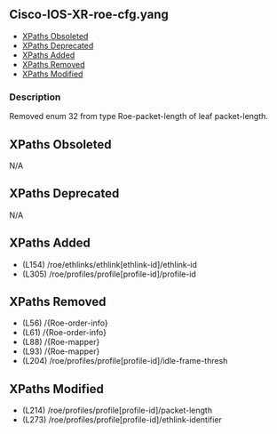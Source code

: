 ## Cisco-IOS-XR-roe-cfg.yang

- [XPaths Obsoleted](#xpaths-obsoleted)
- [XPaths Deprecated](#xpaths-deprecated)
- [XPaths Added](#xpaths-added)
- [XPaths Removed](#xpaths-removed)
- [XPaths Modified](#xpaths-modified)

### Description

Removed enum 32 from type Roe-packet-length of leaf packet-length.

## XPaths Obsoleted

N/A

## XPaths Deprecated

N/A

## XPaths Added

- (L154)	/roe/ethlinks/ethlink[ethlink-id]/ethlink-id
- (L305)	/roe/profiles/profile[profile-id]/profile-id

## XPaths Removed

- (L56)	/{Roe-order-info}
- (L61)	/{Roe-order-info}
- (L88)	/{Roe-mapper}
- (L93)	/{Roe-mapper}
- (L204)	/roe/profiles/profile[profile-id]/idle-frame-thresh

## XPaths Modified

- (L214)	/roe/profiles/profile[profile-id]/packet-length
- (L273)	/roe/profiles/profile[profile-id]/ethlink-identifier

